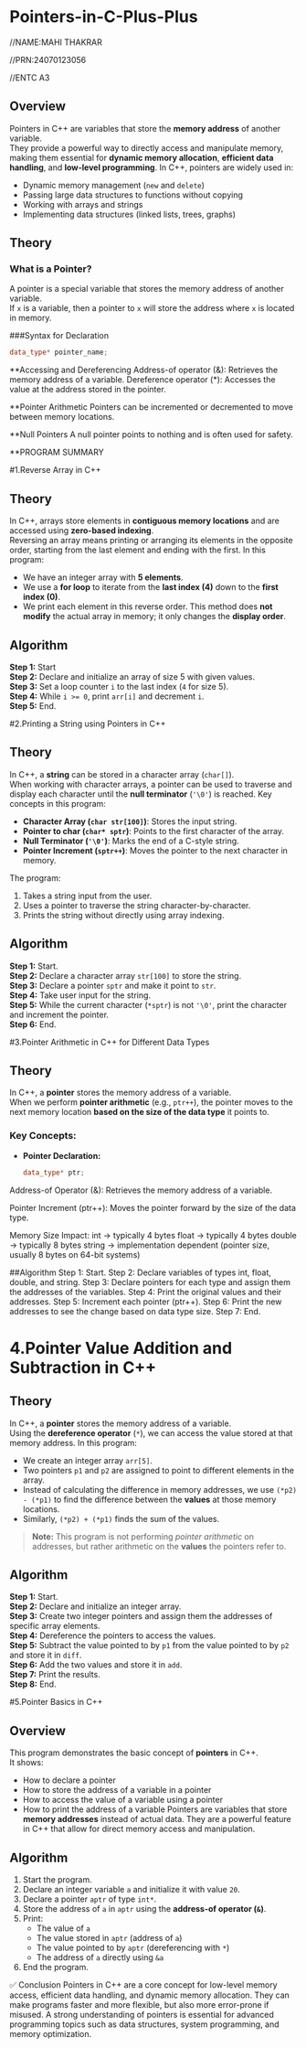 # Pointers-in-C-Plus-Plus

//NAME:MAHI THAKRAR

//PRN:24070123056

//ENTC A3

## Overview
Pointers in C++ are variables that store the **memory address** of another variable.  
They provide a powerful way to directly access and manipulate memory, making them essential for **dynamic memory allocation**, **efficient data handling**, and **low-level programming**.
In C++, pointers are widely used in:
- Dynamic memory management (`new` and `delete`)
- Passing large data structures to functions without copying
- Working with arrays and strings
- Implementing data structures (linked lists, trees, graphs)

## Theory

### What is a Pointer?

A pointer is a special variable that stores the memory address of another variable.  
If `x` is a variable, then a pointer to `x` will store the address where `x` is located in memory.

###Syntax for Declaration
```cpp
data_type* pointer_name;
```
**Accessing and Dereferencing
Address-of operator (&): Retrieves the memory address of a variable.
Dereference operator (*): Accesses the value at the address stored in the pointer.

**Pointer Arithmetic
Pointers can be incremented or decremented to move between memory locations.

**Null Pointers
A null pointer points to nothing and is often used for safety.


**PROGRAM SUMMARY

#1.Reverse Array in C++

## Theory
In C++, arrays store elements in **contiguous memory locations** and are accessed using **zero-based indexing**.  
Reversing an array means printing or arranging its elements in the opposite order, starting from the last element and ending with the first.
In this program:
- We have an integer array with **5 elements**.
- We use a **for loop** to iterate from the **last index (4)** down to the **first index (0)**.
- We print each element in this reverse order.
This method does **not modify** the actual array in memory; it only changes the **display order**.

## Algorithm
**Step 1:** Start  
**Step 2:** Declare and initialize an array of size 5 with given values.  
**Step 3:** Set a loop counter `i` to the last index (`4` for size 5).  
**Step 4:** While `i >= 0`, print `arr[i]` and decrement `i`.  
**Step 5:** End.

#2.Printing a String using Pointers in C++

## Theory
In C++, a **string** can be stored in a character array (`char[]`).  
When working with character arrays, a pointer can be used to traverse and display each character until the **null terminator** (`'\0'`) is reached.
Key concepts in this program:
- **Character Array (`char str[100]`)**: Stores the input string.
- **Pointer to char (`char* sptr`)**: Points to the first character of the array.
- **Null Terminator (`'\0'`)**: Marks the end of a C-style string.
- **Pointer Increment (`sptr++`)**: Moves the pointer to the next character in memory.

The program:
1. Takes a string input from the user.
2. Uses a pointer to traverse the string character-by-character.
3. Prints the string without directly using array indexing.

## Algorithm
**Step 1:** Start.  
**Step 2:** Declare a character array `str[100]` to store the string.  
**Step 3:** Declare a pointer `sptr` and make it point to `str`.  
**Step 4:** Take user input for the string.  
**Step 5:** While the current character (`*sptr`) is not `'\0'`, print the character and increment the pointer.  
**Step 6:** End.

#3.Pointer Arithmetic in C++ for Different Data Types

## Theory

In C++, a **pointer** stores the memory address of a variable.  
When we perform **pointer arithmetic** (e.g., `ptr++`), the pointer moves to the next memory location **based on the size of the data type** it points to.

### Key Concepts:
- **Pointer Declaration:**
  ```cpp
  data_type* ptr;
Address-of Operator (&): Retrieves the memory address of a variable.

Pointer Increment (ptr++): Moves the pointer forward by the size of the data type.

Memory Size Impact:
int → typically 4 bytes
float → typically 4 bytes
double → typically 8 bytes
string → implementation dependent (pointer size, usually 8 bytes on 64-bit systems)

##Algorithm
Step 1: Start.
Step 2: Declare variables of types int, float, double, and string.
Step 3: Declare pointers for each type and assign them the addresses of the variables.
Step 4: Print the original values and their addresses.
Step 5: Increment each pointer (ptr++).
Step 6: Print the new addresses to see the change based on data type size.
Step 7: End.

# 4.Pointer Value Addition and Subtraction in C++

## Theory
In C++, a **pointer** stores the memory address of a variable.  
Using the **dereference operator** (`*`), we can access the value stored at that memory address.
In this program:
- We create an integer array `arr[5]`.
- Two pointers `p1` and `p2` are assigned to point to different elements in the array.
- Instead of calculating the difference in memory addresses, we use `(*p2) - (*p1)` to find the difference between the **values** at those memory locations.
- Similarly, `(*p2) + (*p1)` finds the sum of the values.
> **Note:** This program is not performing *pointer arithmetic* on addresses, but rather arithmetic on the **values** the pointers refer to.

## Algorithm
**Step 1:** Start.  
**Step 2:** Declare and initialize an integer array.  
**Step 3:** Create two integer pointers and assign them the addresses of specific array elements.  
**Step 4:** Dereference the pointers to access the values.  
**Step 5:** Subtract the value pointed to by `p1` from the value pointed to by `p2` and store it in `diff`.  
**Step 6:** Add the two values and store it in `add`.  
**Step 7:** Print the results.  
**Step 8:** End.

#5.Pointer Basics in C++

## Overview
This program demonstrates the basic concept of **pointers** in C++.  
It shows:
- How to declare a pointer
- How to store the address of a variable in a pointer
- How to access the value of a variable using a pointer
- How to print the address of a variable
Pointers are variables that store **memory addresses** instead of actual data. They are a powerful feature in C++ that allow for direct memory access and manipulation.

## Algorithm
1. Start the program.
2. Declare an integer variable `a` and initialize it with value `20`.
3. Declare a pointer `aptr` of type `int*`.
4. Store the address of `a` in `aptr` using the **address-of operator (`&`)**.
5. Print:
   - The value of `a`
   - The value stored in `aptr` (address of `a`)
   - The value pointed to by `aptr` (dereferencing with `*`)
   - The address of `a` directly using `&a`
6. End the program.

✅ Conclusion
Pointers in C++ are a core concept for low-level memory access, efficient data handling, and dynamic memory allocation.
They can make programs faster and more flexible, but also more error-prone if misused.
A strong understanding of pointers is essential for advanced programming topics such as data structures, system programming, and memory optimization.


